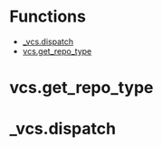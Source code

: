 # Functions
- [_vcs.dispatch](#_vcs.dispatch)
- [vcs.get_repo_type](#vcs.get_repo_type)
# vcs.get_repo_type

# _vcs.dispatch

